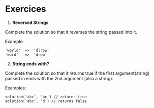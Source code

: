 # Exercices

1. **Reversed Strings**

Complete the solution so that it reverses the string passed into it.

Example:

```
'world'  =>  'dlrow'
'word'   =>  'drow'
```

2. **String ends with?**

Complete the solution so that it returns true if the first argument(string) passed in ends with the 2nd argument (also a string).

Examples:

```
solution('abc', 'bc') // returns true
solution('abc', 'd') // returns false
```